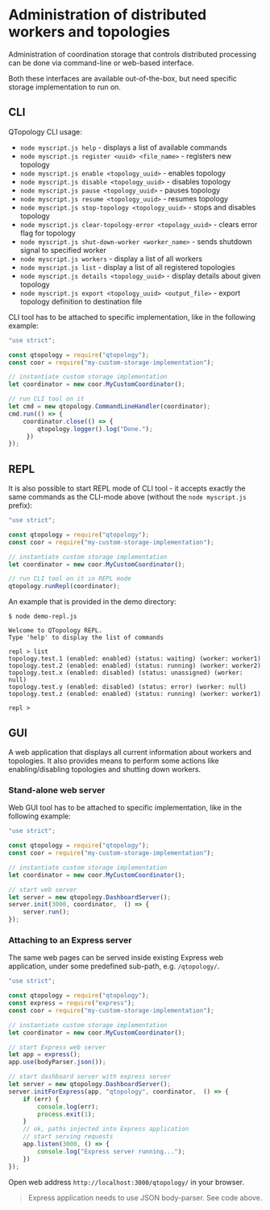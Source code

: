 # Administration of distributed workers and topologies

Administration of coordination storage that controls distributed processing can be done via command-line or web-based interface.

Both these interfaces are available out-of-the-box, but need specific storage implementation to run on.

## CLI

 QTopology CLI usage:

- `node myscript.js help` - displays a list of available commands
- `node myscript.js register <uuid> <file_name>` - registers new topology
- `node myscript.js enable <topology_uuid>` - enables topology
- `node myscript.js disable <topology_uuid>` - disables topology
- `node myscript.js pause <topology_uuid>` - pauses topology
- `node myscript.js resume <topology_uuid>` - resumes topology
- `node myscript.js stop-topology <topology_uuid>` - stops and disables topology
- `node myscript.js clear-topology-error <topology_uuid>` - clears error flag for topology
- `node myscript.js shut-down-worker <worker_name>` - sends shutdown signal to specified worker
- `node myscript.js workers` - display a list of all workers
- `node myscript.js list` - display a list of all registered topologies
- `node myscript.js details <topology_uuid>` - display details about given topology
- `node myscript.js export <topology_uuid> <output_file>` - export topology definition to destination file


CLI tool has to be attached to specific implementation, like in the following example:

`````````javascript
"use strict";

const qtopology = require("qtopology");
const coor = require("my-custom-storage-implementation");

// instantiate custom storage implementation
let coordinator = new coor.MyCustomCoordinator();

// run CLI tool on it
let cmd = new qtopology.CommandLineHandler(coordinator);
cmd.run(() => {
    coordinator.close(() => {
        qtopology.logger().log("Done.");
     })
});

`````````

## REPL

It is also possible to start REPL mode of CLI tool - it accepts exactly the same commands as the CLI-mode above (without the `node myscript.js` prefix):

`````````javascript
"use strict";

const qtopology = require("qtopology");
const coor = require("my-custom-storage-implementation");

// instantiate custom storage implementation
let coordinator = new coor.MyCustomCoordinator();

// run CLI tool on it in REPL mode
qtopology.runRepl(coordinator);
`````````

An example that is provided in the demo directory:

````````````
$ node demo-repl.js

Welcome to QTopology REPL.
Type 'help' to display the list of commands

repl > list
topology.test.1 (enabled: enabled) (status: waiting) (worker: worker1)
topology.test.2 (enabled: enabled) (status: running) (worker: worker2)
topology.test.x (enabled: disabled) (status: unassigned) (worker: null)
topology.test.y (enabled: disabled) (status: error) (worker: null)
topology.test.z (enabled: enabled) (status: running) (worker: worker1)

repl >
````````````

## GUI

A web application that displays all current information about workers and topologies.
It also provides means to perform some actions like enabling/disabling topologies and shutting down workers.

### Stand-alone web server

Web GUI tool has to be attached to specific implementation, like in the following example:

```````````javascript
"use strict";

const qtopology = require("qtopology");
const coor = require("my-custom-storage-implementation");

// instantiate custom storage implementation
let coordinator = new coor.MyCustomCoordinator();

// start web server
let server = new qtopology.DashboardServer();
server.init(3000, coordinator,  () => {
    server.run();
});

```````````

### Attaching to an Express server

The same web pages can be served inside existing Express web application,
under some predefined sub-path, e.g. `/qtopology/`.

```````````javascript
"use strict";

const qtopology = require("qtopology");
const express = require("express");
const coor = require("my-custom-storage-implementation");

// instantiate custom storage implementation
let coordinator = new coor.MyCustomCoordinator();

// start Express web server
let app = express();
app.use(bodyParser.json());

// start dashboard server with express server
let server = new qtopology.DashboardServer();
server.initForExpress(app, "qtopology", coordinator,  () => {
    if (err) {
        console.log(err);
        process.exit(1);
    }
    // ok, paths injected into Express application
    // start serving requests
    app.listen(3000, () => {
        console.log("Express server running...");
    })
});

```````````

Open web address `http://localhost:3000/qtopology/` in your browser.

> Express application needs to use JSON body-parser. See code above.
